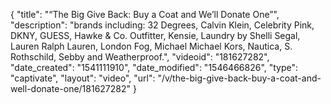 {
    "title": "“The Big Give Back: Buy a Coat and We’ll Donate One”",
    "description": "brands including: 32 Degrees, Calvin Klein, Celebrity Pink, DKNY, GUESS, Hawke & Co. Outfitter, Kensie, Laundry by Shelli Segal, Lauren Ralph Lauren, London Fog, Michael Michael Kors, Nautica, S. Rothschild, Sebby and Weatherproof.",
    "videoid": "181627282",
    "date_created": "1541111910",
    "date_modified": "1546466826",
    "type": "captivate",
    "layout": "video",
    "url": "\/v\/the-big-give-back-buy-a-coat-and-well-donate-one\/181627282"
}